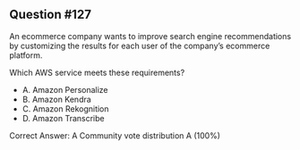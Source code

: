 ## Question #127

An ecommerce company wants to improve search engine recommendations by customizing the results for each user of the company’s ecommerce platform.

Which AWS service meets these requirements?

- A. Amazon Personalize
- B. Amazon Kendra
- C. Amazon Rekognition
- D. Amazon Transcribe 

Correct Answer: 
A Community vote distribution A (100%)